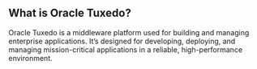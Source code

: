 ## What is Oracle Tuxedo?
Oracle Tuxedo is a middleware platform used for building and managing enterprise applications. It’s designed for developing, deploying, and managing mission-critical applications in a reliable, high-performance environment.